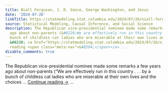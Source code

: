 ```yaml
---
title: Niall Ferguson, J. D. Vance, George Washington, and Jesus
date: '2024-07-26'
linkTitle: https://statmodeling.stat.columbia.edu/2024/07/26/niall-ferguson-and-j-d-vance/
source: Statistical Modeling, Causal Inference, and Social Science
description: The Republican vice-presidential nominee made some remarks a few years
  ago about non-parents (&#8220;We are effectively run in this country . . . by a
  bunch of childless cat ladies who are miserable at their own lives and the choices
  &#8230; <a href="https://statmodeling.stat.columbia.edu/2024/07/26/niall-ferguson-and-j-d-vance/">Continue
  reading <span class="meta-nav">&#8594;</span></a> ...
disable_comments: true
---
```

The Republican vice-presidential nominee made some remarks a few years ago about non-parents (&#8220;We are effectively run in this country . . . by a bunch of childless cat ladies who are miserable at their own lives and the choices &#8230; <a href="https://statmodeling.stat.columbia.edu/2024/07/26/niall-ferguson-and-j-d-vance/">Continue reading <span class="meta-nav">&#8594;</span></a> ...